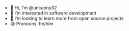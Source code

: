 - 👋 Hi, I’m @uncanny32
- 👀 I’m interested in software development
- 💞️ I’m looking to learn more from open source projects
- 😄 Pronouns: he/him
<!---
uncanny32/uncanny32 is a ✨ special ✨ repository because its `README.md` (this file) appears on your GitHub profile.
You can click the Preview link to take a look at your changes.
--->

